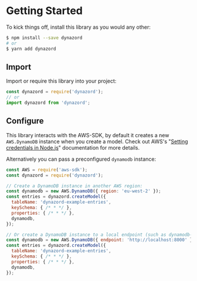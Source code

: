 # Getting Started

To kick things off, install this library as you would any other:

```sh
$ npm install --save dynazord
# or
$ yarn add dynazord
```

## Import

Import or require this library into your project:

```js
const dynazord = require('dynazord');
// or
import dynazord from 'dynazord';
```

## Configure

This library interacts with the AWS-SDK, by default it creates a new `AWS.DynamoDB` instance when you create a model. Check out AWS's "[Setting credentials in Node.js](https://docs.aws.amazon.com/sdk-for-javascript/v2/developer-guide/setting-credentials-node.html)" documentation for more details.

Alternatively you can pass a preconfigured `dynamodb` instance:

```js
const AWS = require('aws-sdk');
const dynazord = require('dynazord');

// Create a DynamoDB instance in another AWS region:
const dynamodb = new AWS.DynamoDB({ region: 'eu-west-2' });
const entries = dynazord.createModel({
  tableName: 'dynazord-example-entries',
  keySchema: { /* * */ },
  properties: { /* * */ },
  dynamodb,
});

// Or create a DynamoDB instance to a local endpoint (such as dynamodb-local or localstack):
const dynamodb = new AWS.DynamoDB({ endpoint: 'http://localhost:8000' });
const entries = dynazord.createModel({
  tableName: 'dynazord-example-entries',
  keySchema: { /* * */ },
  properties: { /* * */ },
  dynamodb,
});
```

